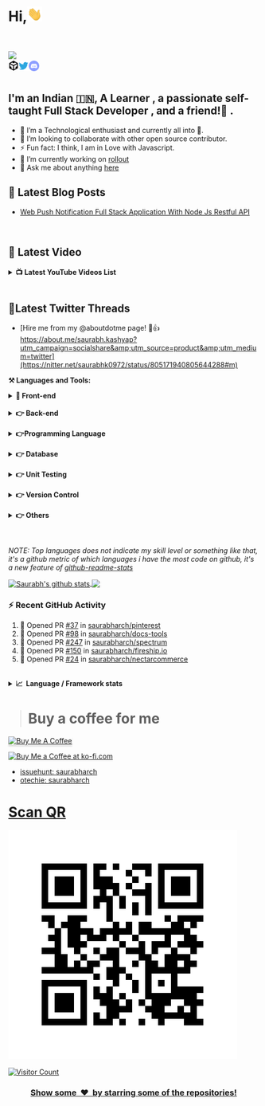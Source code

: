 # Hi,[<img src="https://raw.githubusercontent.com/ABSphreak/ABSphreak/master/gifs/Hi.gif" width="30px">](https://saurabh.netlify.com/)
<br/>
<br/>
<img src="https://github-hero-readme.vercel.app/api?username=saurabharch&linkedin=saurabh-kashyap-976084114&twitter=saurabhk0972&description=Software%20Engineer%20@EX-STLer%20|%20JavaScript%20♥&width=&width='100%'">
<br/>
<a href="https://codesandbox.io/u/saurabharch">
  <img align="left" alt="Saurabh Kashyap | CodeSandbox" width="20px" src="https://raw.githubusercontent.com/saurabharch/saurabharch/master/assets/codesandbox.svg" />
</a>
<a href="https://twitter.com/saurabhk0972">
  <img align="left" alt="Saurabh Kashyap | Twitter" width="21px" src="https://raw.githubusercontent.com/saurabharch/saurabharch/master/assets/twitter.svg" />
</a>
<a href="https://discord.gg/saurabh#4839">
  <img align="left" alt="Saurabh's Discord" width="21px" src="https://raw.githubusercontent.com/saurabharch/saurabharch/master/assets/discord-round.svg" />
</a>

<br />
<br />

## I'm an Indian 🇮🇳, A Learner , a passionate self-taught Full Stack Developer , and a friend!🙌 .
- 🌱 I’m a Technological enthusiast and currently all into 🧡. 
- 👯 I’m looking to collaborate with other open source contributor.  
- ⚡ Fun fact: I think, I am in Love with Javascript.  
- 🔭 I’m currently working on [rollout](https://github.com/saurabharch/rollout)
- 💬 Ask me about anything [here](https://github.com/saurabharch/saurabharch/issues)
 
 ## 📕 Latest Blog Posts

<!-- BLOG-POST-LIST:START -->
- [Web Push Notification Full Stack Application With Node Js Restful API](https://medium.com/@saurabhkashyap0001/web-push-notification-full-stack-application-with-node-js-restful-api-b2cfaf6c1fe6?source=rss-135b00681175------2)
<!-- BLOG-POST-LIST:END -->
<br/>


## 📕 Latest Video

<details>
<summary><b>📺 Latest YouTube Videos List</b></summary>
<div align="center">

[<img src="https://img.shields.io/badge/-Subscribe-red?style=for-the-badge&logo=youtube&logoColor=white"/>](https://www.youtube.com/c/n8n-io?sub_confirmation=1)

</div>
<!-- YOUTUBE:START --><table><tr><td><a href="https://www.youtube.com/watch?v=kDeRm4zw-Pg"><img width="140px" src="https://i.ytimg.com/vi/kDeRm4zw-Pg/mqdefault.jpg"></a></td>
<td><a href="https://www.youtube.com/watch?v=kDeRm4zw-Pg">Demo Events</a><br/>Oct 24, 2020</td></tr></table>
<!-- YOUTUBE:END -->
</details>

<br/>

## 🐥Latest Twitter Threads
<!-- TWITTER:START -->
- [Hire me from my @aboutdotme page! 💼👍 https://about.me/saurabh.kashyap?utm_campaign=socialshare&amp;utm_source=product&amp;utm_medium=twitter](https://nitter.net/saurabhk0972/status/805171940805644288#m)
<!-- TWITTER:END -->
<!--- 
<code><img height="20" src="https://raw.githubusercontent.com/github/explore/80688e429a7d4ef2fca1e82350fe8e3517d3494d/topics/javascript/javascript.png"></code>
<code><img height="20" src="https://raw.githubusercontent.com/github/explore/80688e429a7d4ef2fca1e82350fe8e3517d3494d/topics/typescript/typescript.png"></code>
<code><img height="20" src="https://raw.githubusercontent.com/github/explore/80688e429a7d4ef2fca1e82350fe8e3517d3494d/topics/react/react.png"></code>
<code><img height="20" src="https://raw.githubusercontent.com/github/explore/5c058a388828bb5fde0bcafd4bc867b5bb3f26f3/topics/graphql/graphql.png"></code>
<code><img height="20" src="https://raw.githubusercontent.com/github/explore/80688e429a7d4ef2fca1e82350fe8e3517d3494d/topics/nodejs/nodejs.png"></code>  
  --->
**⚒️ Languages and Tools:**


<details>
  <summary><b>🤘 Front-end</b></summary>
  <p>
<img alt="React" src="https://img.shields.io/badge/react-%2320232a.svg?style=for-the-badge&logo=react&logoColor=%2361DAFB"/>
<img alt="Vue.js" src="https://img.shields.io/badge/vuejs-%2335495e.svg?style=for-the-badge&logo=vue-dot-js&logoColor=%234FC08D"/>
<img alt="Angular" src="https://img.shields.io/badge/angular-%23DD0031.svg?style=for-the-badge&logo=angular&logoColor=white"/>
<img alt="Svelte" src="https://img.shields.io/badge/svelte-%23f1413d.svg?style=for-the-badge&logo=svelte&logoColor=white"/>
<img alt="Redux" src="https://img.shields.io/badge/redux-%23593d88.svg?style=for-the-badge&logo=redux&logoColor=white"/>
<img alt="Next JS" src="https://img.shields.io/badge/nextjs-%23000000.svg?style=for-the-badge&logo=next.js&logoColor=white"/>
<img alt="RxJS" src="https://img.shields.io/badge/rxjs-%23B7178C.svg?style=for-the-badge&logo=reactivex&logoColor=white" />
<img alt="Vue.js" src="https://img.shields.io/badge/vuex-%2335495e.svg?style=for-the-badge&logo=vuex&logoColor=%234FC08D"/>
<img alt="Pwa" src="https://img.shields.io/badge/pwa-%23593d88.svg?style=for-the-badge&logo=pwa&logoColor=white"/>
<img alt="React Native" src="https://img.shields.io/badge/react_native-%2320232a.svg?style=for-the-badge&logo=react&logoColor=%2361DAFB"/>
<img alt="GraphQL Client" src="https://img.shields.io/badge/graphql%20Client-%23563D7C.svg?style=for-the-badge&logo=graphql&logoColor=white"/>
<img alt="NuxtJS" src="https://img.shields.io/badge/NuxtJS-black.svg?style=for-the-badge&logo=Nuxt.JS&logoColor=white"/>
<img alt="HTML5" src="https://img.shields.io/badge/html5-%23E34F26.svg?style=for-the-badge&logo=html5&logoColor=white"/>
<img alt="CSS3" src="https://img.shields.io/badge/css3-%231572B6.svg?style=for-the-badge&logo=css3&logoColor=white"/>
<img alt="SASS" src="https://img.shields.io/badge/SASS-hotpink.svg?style=for-the-badge&logo=SASS&logoColor=white"/>
<img alt="Bootstrap" src="https://img.shields.io/badge/bootstrap-%23563D7C.svg?style=for-the-badge&logo=bootstrap&logoColor=white"/>
<img alt="TailwindCSS" src="https://img.shields.io/badge/tailwindcss-%2338B2AC.svg?style=for-the-badge&logo=tailwind-css&logoColor=white"/>
<img alt="Material UI" src="https://img.shields.io/badge/materialui-%230081CB.svg?style=for-the-badge&logo=material-ui&logoColor=white"/>
<img alt="jQuery" src="https://img.shields.io/badge/jquery-%230769AD.svg?style=for-the-badge&logo=jquery&logoColor=white"/>
<img alt="Webpack" src="https://img.shields.io/badge/webpack-%238DD6F9.svg?style=for-the-badge&logo=webpack&logoColor=black" />
</p>
</details>

<br/>
<details>
  <summary><b>👉 Back-end</b></summary>

<p>
<img alt="NodeJS" src="https://img.shields.io/badge/node.js-%2343853D.svg?style=for-the-badge&logo=node-dot-js&logoColor=white"/>
<img alt="Express.js" src="https://img.shields.io/badge/express.js-%23404d59.svg?style=for-the-badge&logo=express&logoColor=%2361DAFB"/>
<img alt="NestJS" src="https://img.shields.io/badge/nestjs-%23E0234E.svg?style=for-the-badge&logo=nestjs&logoColor=white" />
<img alt="Fastify" src="https://img.shields.io/badge/fastify-%1212234E.svg?style=for-the-badge&logo=fastify&logoColor=white" />
<img alt="GraphQL Server" src="https://img.shields.io/badge/graphql%20Server-%23563D7C.svg?style=for-the-badge&logo=graphql&logoColor=white"/>
</p>
</details>

<br/>
<details>
  <summary><b>👉Programming Language</b></summary>

<p>
<img alt="JavaScript" src="https://img.shields.io/badge/javascript-%23323330.svg?style=for-the-badge&logo=javascript&logoColor=%23F7DF1E"/>
<img alt="TypeScript" src="https://img.shields.io/badge/typescript-%23007ACC.svg?style=for-the-badge&logo=typescript&logoColor=white"/>
<img alt="Java" src="https://img.shields.io/badge/java-%23ED8B00.svg?style=for-the-badge&logo=java&logoColor=white"/>
<img alt="C" src="https://img.shields.io/badge/C-%235C6BC0.svg?style=for-the-badge&logo=java&logoColor=white"/>
</p>
</details>

<br/>
<details>
  <summary><b>👉 Database</b></summary>

<p>
<img alt="MongoDB" src ="https://img.shields.io/badge/MongoDB-%234ea94b.svg?style=for-the-badge&logo=mongodb&logoColor=white"/>
<img alt="MySQL" src="https://img.shields.io/badge/mysql-%2300f.svg?style=for-the-badge&logo=mysql&logoColor=white"/>
<img alt="Postgres" src ="https://img.shields.io/badge/postgres-%23316192.svg?style=for-the-badge&logo=postgresql&logoColor=white"/>
<img alt="Redis" src="https://img.shields.io/badge/redis-%23DD0031.svg?style=for-the-badge&logo=redis&logoColor=white"/>
<img alt="neo4j" src ="https://img.shields.io/badge/neo4j-%2307405e.svg?style=for-the-badge&logo=neo4j&logoColor=white"/>
</p>
</details>

<br/>

<details>
  <summary><b>👉 Unit Testing</b></summary>

<p>
<img alt="Testing-Library" src="https://img.shields.io/badge/-TestingLibrary-%23E33332?style=for-the-badge&logo=testing-library&logoColor=white"/>
<img alt="Jest" src="https://img.shields.io/badge/-jest-%23C21325?style=for-the-badge&logo=jest&logoColor=white"/>
<img alt="Mocha" src="https://img.shields.io/badge/-mocha-%238D6748?style=for-the-badge&logo=mocha&logoColor=white"/>
</p>
</details>

<br/>
<details>
  <summary><b>👉 Version Control</b></summary> 

<p>
<img alt="Git" src="https://img.shields.io/badge/git-%23F05033.svg?style=for-the-badge&logo=git&logoColor=white"/>
<img alt="GitLab" src="https://img.shields.io/badge/gitlab-%23181717.svg?style=for-the-badge&logo=gitlab&logoColor=white"/>
<img alt="GitHub" src="https://img.shields.io/badge/github-%23121011.svg?style=for-the-badge&logo=github&logoColor=white"/>
<img alt="Bitbucket" src="https://img.shields.io/badge/bitbucket-%230047B3.svg?style=for-the-badge&logo=bitbucket&logoColor=white"/>
</p>
</details>

<br/>
<details>
  <summary><b>👉 Others</b></summary> 

<p>
<img alt="Docker" src="https://img.shields.io/badge/docker-%230db7ed.svg?style=for-the-badge&logo=docker&logoColor=white"/>
<img alt="AWS" src="https://img.shields.io/badge/AWS-%23FF9900.svg?style=for-the-badge&logo=amazon-aws&logoColor=white"/>
<img alt="Azure" src="https://img.shields.io/badge/azure-%230072C6.svg?style=for-the-badge&logo=azure-devops&logoColor=white"/>
<img alt="Firebase" src="https://img.shields.io/badge/firebase-%23039BE5.svg?style=for-the-badge&logo=firebase"/>
<img alt="Visual Studio Code" src="https://img.shields.io/badge/VisualStudioCode-0078d7.svg?style=for-the-badge&logo=visual-studio-code&logoColor=white"/>
</p>
</details>
<br />
<br />
<!--- 
  if you have forked this to use on your profile, 
  Change the `github-readme-stats.anuraghazra1.vercel.app` to `github-readme-stats.vercel.app` 
--->

<!-- Change the `github-readme-stats.anuraghazra1.vercel.app` to `github-readme-stats.vercel.app`  -->

*NOTE: Top languages does not indicate my skill level or something like that, it's a github metric of which languages i have the most code on github, it's a new feature of [github-readme-stats](https://github.com/saurabharch/github-readme-stats)*


<a href="https://github.com/anuraghazra/github-readme-stats">
  <img align="center" src="https://github-readme-stats.anuraghazra1.vercel.app/api?username=saurabharch&show_icons=true&include_all_commits=true&theme=material-palenight" alt="Saurabh's github stats" />
</a>
<a href="https://github.com/saurabharch/github-readme-stats">
  <!-- Change the `github-readme-stats.anuraghazra1.vercel.app` to `github-readme-stats.vercel.app`  -->
  <img align="center" src="https://github-readme-stats.anuraghazra1.vercel.app/api/top-langs/?username=saurabharch&layout=compact&theme=material-palenight" />
</a>


<br/>

### ⚡ Recent GitHub Activity


<!--START_SECTION:activity-->
1. 💪 Opened PR [#37](https://github.com/saurabharch/pinterest/pull/37) in [saurabharch/pinterest](https://github.com/saurabharch/pinterest)
2. 💪 Opened PR [#98](https://github.com/saurabharch/docs-tools/pull/98) in [saurabharch/docs-tools](https://github.com/saurabharch/docs-tools)
3. 💪 Opened PR [#247](https://github.com/saurabharch/spectrum/pull/247) in [saurabharch/spectrum](https://github.com/saurabharch/spectrum)
4. 💪 Opened PR [#150](https://github.com/saurabharch/fireship.io/pull/150) in [saurabharch/fireship.io](https://github.com/saurabharch/fireship.io)
5. 💪 Opened PR [#24](https://github.com/saurabharch/nectarcommerce/pull/24) in [saurabharch/nectarcommerce](https://github.com/saurabharch/nectarcommerce)
<!--END_SECTION:activity-->
<br/>

<details>
  <summary><b>📈&nbsp;&nbsp;Language&nbsp;/&nbsp;Framework stats</b></summary>
  <br/>
  <a href='https://profile.codersrank.io/user/saurabharch/'>
  <img src='http://cr-skills-chart-widget.azurewebsites.net/api/api?username=saurabharch&padding=30&skills=angular,batchfile,c,C%23,coffeescript,dart,go,html,json,java,javascript,less,mysql,php,pandas,perl,python,reactjs,scss,shell,svelte,swift,typescript,vue'>
  </a>

</details>

> #  Buy a coffee for me
<a href="https://www.buymeacoffee.com/saurabharch" target="_blank"><img src="https://www.buymeacoffee.com/assets/img/custom_images/orange_img.png" alt="Buy Me A Coffee" style="height: 41px !important;width: 174px !important;box-shadow: 0px 3px 2px 0px rgba(190, 190, 190, 0.5) !important;-webkit-box-shadow: 0px 3px 2px 0px rgba(190, 190, 190, 0.5) !important;" ></a>

<a href='https://ko-fi.com/saurabharch' target='_blank'><img height='35' style='border:0px;height:46px;' src='https://az743702.vo.msecnd.net/cdn/kofi3.png?v=0' border='0' alt='Buy Me a Coffee at ko-fi.com' />
  
-  issuehunt: saurabharch
-  otechie: saurabharch

# Scan QR
<a href='https://github.com/saurabharch' target='_blank'><img height='460' style='border:0px;height:460px;' src='https://raw.githubusercontent.com/saurabharch/java-prepration/master/lib/MyQRCode.png' border='0' alt='Scan Here' />
  
![Visitor Count](https://profile-counter.glitch.me/{saurabharch}/count.svg)

<h3 align="center">Show some &nbsp;❤️&nbsp; by starring some of the repositories!</h3>
